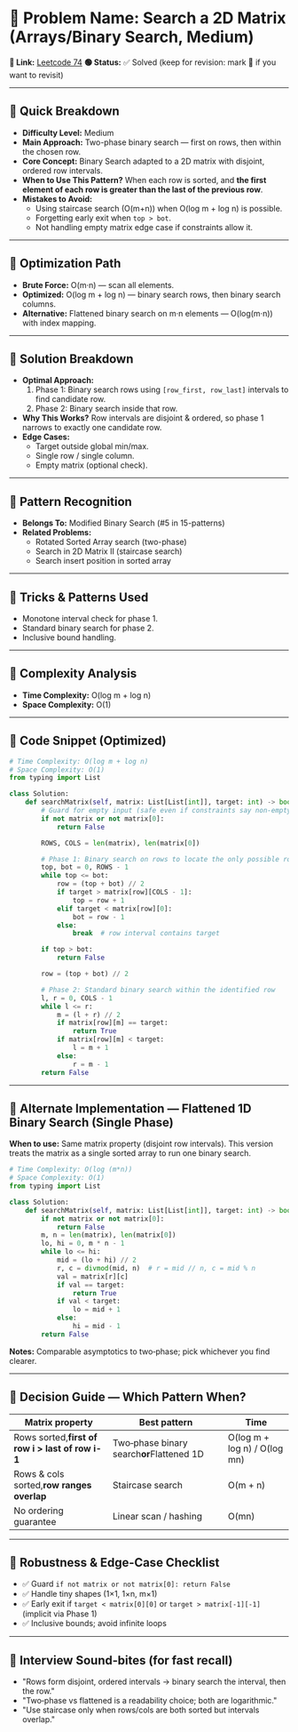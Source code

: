 # 🔹 Problem Name: Search a 2D Matrix (Arrays/Binary Search, Medium)

**🔗 Link:** [Leetcode 74](https://leetcode.com/problems/search-a-2d-matrix/)
**🟢 Status:** ✅ Solved (keep for revision: mark 🔄 if you want to revisit)

---

## 🔹 Quick Breakdown

* **Difficulty Level:** Medium
* **Main Approach:** Two-phase binary search — first on rows, then within the chosen row.
* **Core Concept:** Binary Search adapted to a 2D matrix with disjoint, ordered row intervals.
* **When to Use This Pattern?** When each row is sorted, and **the first element of each row is greater than the last of the previous row**.
* **Mistakes to Avoid:**
  * Using staircase search (O(m+n)) when O(log m + log n) is possible.
  * Forgetting early exit when `top > bot`.
  * Not handling empty matrix edge case if constraints allow it.

---

## 🔹 Optimization Path

* **Brute Force:** O(m·n) — scan all elements.
* **Optimized:** O(log m + log n) — binary search rows, then binary search columns.
* **Alternative:** Flattened binary search on m·n elements — O(log(m·n)) with index mapping.

---

## 🔹 Solution Breakdown

* **Optimal Approach:**
  1. Phase 1: Binary search rows using `[row_first, row_last]` intervals to find candidate row.
  2. Phase 2: Binary search inside that row.
* **Why This Works?** Row intervals are disjoint & ordered, so phase 1 narrows to exactly one candidate row.
* **Edge Cases:**
  * Target outside global min/max.
  * Single row / single column.
  * Empty matrix (optional check).

---

## 🔹 Pattern Recognition

* **Belongs To:** Modified Binary Search (#5 in 15-patterns)
* **Related Problems:**
  * Rotated Sorted Array search (two-phase)
  * Search in 2D Matrix II (staircase search)
  * Search insert position in sorted array

---

## 🔹 Tricks & Patterns Used

* Monotone interval check for phase 1.
* Standard binary search for phase 2.
* Inclusive bound handling.

---

## 🔹 Complexity Analysis

* **Time Complexity:** O(log m + log n)
* **Space Complexity:** O(1)

---

## 🔹 Code Snippet (Optimized)

```python
# Time Complexity: O(log m + log n)
# Space Complexity: O(1)
from typing import List

class Solution:
    def searchMatrix(self, matrix: List[List[int]], target: int) -> bool:
        # Guard for empty input (safe even if constraints say non-empty)
        if not matrix or not matrix[0]:
            return False

        ROWS, COLS = len(matrix), len(matrix[0])

        # Phase 1: Binary search on rows to locate the only possible row
        top, bot = 0, ROWS - 1
        while top <= bot:
            row = (top + bot) // 2
            if target > matrix[row][COLS - 1]:
                top = row + 1
            elif target < matrix[row][0]:
                bot = row - 1
            else:
                break  # row interval contains target

        if top > bot:
            return False

        row = (top + bot) // 2

        # Phase 2: Standard binary search within the identified row
        l, r = 0, COLS - 1
        while l <= r:
            m = (l + r) // 2
            if matrix[row][m] == target:
                return True
            if matrix[row][m] < target:
                l = m + 1
            else:
                r = m - 1
        return False
```

---

## 🔹 Alternate Implementation — Flattened 1D Binary Search (Single Phase)

**When to use:** Same matrix property (disjoint row intervals). This version treats the matrix as a single sorted array to run one binary search.

```python
# Time Complexity: O(log (m*n))
# Space Complexity: O(1)
from typing import List

class Solution:
    def searchMatrix(self, matrix: List[List[int]], target: int) -> bool:
        if not matrix or not matrix[0]:
            return False
        m, n = len(matrix), len(matrix[0])
        lo, hi = 0, m * n - 1
        while lo <= hi:
            mid = (lo + hi) // 2
            r, c = divmod(mid, n)  # r = mid // n, c = mid % n
            val = matrix[r][c]
            if val == target:
                return True
            if val < target:
                lo = mid + 1
            else:
                hi = mid - 1
        return False
```

**Notes:** Comparable asymptotics to two‑phase; pick whichever you find clearer.

---

## 🔹 Decision Guide — Which Pattern When?


| Matrix property                                  | Best pattern                               | Time                         |
| ------------------------------------------------ | ------------------------------------------ | ---------------------------- |
| Rows sorted,**first of row i > last of row i-1** | Two‑phase binary search**or**Flattened 1D | O(log m + log n) / O(log mn) |
| Rows & cols sorted,**row ranges overlap**        | Staircase search                           | O(m + n)                     |
| No ordering guarantee                            | Linear scan / hashing                      | O(mn)                        |

---

## 🔹 Robustness & Edge‑Case Checklist

* ✅ Guard `if not matrix or not matrix[0]: return False`
* ✅ Handle tiny shapes (1×1, 1×n, m×1)
* ✅ Early exit if `target < matrix[0][0]` or `target > matrix[-1][-1]` (implicit via Phase 1)
* ✅ Inclusive bounds; avoid infinite loops

---

## 🔹 Interview Sound‑bites (for fast recall)

* "Rows form disjoint, ordered intervals → binary search the interval, then the row."
* "Two‑phase vs flattened is a readability choice; both are logarithmic."
* "Use staircase only when rows/cols are both sorted but intervals overlap."
